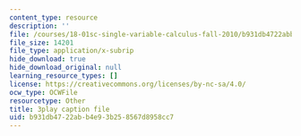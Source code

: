```yaml
---
content_type: resource
description: ''
file: /courses/18-01sc-single-variable-calculus-fall-2010/b931db4722abb4e93b258567d8958cc7_MYXMC7koJyY.srt
file_size: 14201
file_type: application/x-subrip
hide_download: true
hide_download_original: null
learning_resource_types: []
license: https://creativecommons.org/licenses/by-nc-sa/4.0/
ocw_type: OCWFile
resourcetype: Other
title: 3play caption file
uid: b931db47-22ab-b4e9-3b25-8567d8958cc7
---
```

